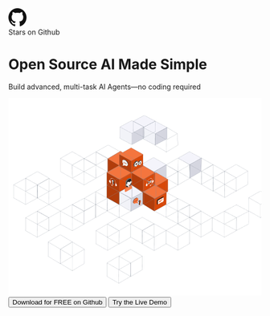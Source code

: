 <!-- Hero Frame -->

<div class="relative overflow-hidden py-20">
    <!-- Hero Text & Tagline (at the top, above cubes) -->
    <div class="text-center px-4 mb-8">
        <div class="w-48 px-6 py-1.5 bg-orange-400/10 rounded-2xl shadow-[0px_5px_20px_-2px_rgba(0,0,0,0.07)] outline outline-1 outline-offset-[-1px] outline-stone-300 inline-flex justify-center items-start gap-2.5">
            <div class="flex justify-center items-center gap-2">
                <div class="w-4 h-4 relative">
                    <div class="w-4 h-4 left-0 top-0 absolute">
                        <img src="/assets/home/github.svg" />
                    </div>
                </div>
                <div class="justify-start text-neutral-900 text-base font-semibold font-['Nunito_Sans'] underline leading-snug">
                    Stars on Github
                </div>
            </div>
        </div>
        <!-- Hero Text -->    
        <h1 class="text-4xl sm:text-5xl md:text-6xl lg:text-7xl text-black1 mb-4 mt-6">
            <span class="font-medium">Open Source AI</span>
            <span class="font-extrabold">Made Simple</span>
        </h1>
        <!-- Tagline -->
        <p class="text-lg sm:text-xl md:text-2xl lg:text-3xl">
            Build advanced, multi-task AI Agents—no coding required
        </p>  
    </div>

  <!-- Cubes Image & Buttons Container -->
  <div class="relative flex justify-center">
    <!-- Cubes image -->
    <img 
      src="/assets/home/cubes.png" 
      alt="Cubes Illustration" 
      class="max-w-full h-auto"
    />
    <!-- Buttons positioned at the top of cubes -->
    <div class="absolute top-0 flex justify-center gap-2 sm:gap-4 mt-2 sm:mt-8 z-10 w-full px-2">
        <button class="bg-black text-white px-3 py-2 sm:px-6 sm:py-3 text-sm sm:text-base rounded-full whitespace-nowrap">
            Download for FREE on Github
        </button>
        <button class="border border-black text-black bg-white px-3 py-2 sm:px-6 sm:py-3 text-sm sm:text-base rounded-full whitespace-nowrap">
            Try the Live Demo
        </button>
    </div>  
  </div>
</div>
<!--
<div>
OLD
</div>

<div class="w-[1512px] h-[830px] relative bg-Background-Background-Primary01">
    <div class="w-[1546.27px] h-[732.04px] left-[-36px] top-0 absolute bg-neutral-200"></div>
    <div class="w-[929px] h-[744px] left-[292px] top-[-34px] absolute bg-[radial-gradient(ellipse_65.13%_46.69%_at_53.31%_100.00%,_white_0%,_rgba(255,_255,_255,_0)_100%)]"></div>
    <div class="w-[1512px] h-60 left-[1512px] top-[233px] absolute origin-top-left rotate-180 bg-gradient-to-l from-white to-white/0"></div>
    <div class="w-[733px] h-96 left-0 top-[341px] absolute bg-gradient-to-l from-white to-white/0"></div>
    <div class="w-[779px] h-96 left-[733px] top-[341px] absolute bg-gradient-to-l from-white to-white/0"></div>
    <div class="w-[1037px] h-[472px] left-[227px] top-[250px] absolute bg-gradient-to-l from-white to-white/0"></div>
    <div class="w-[1000px] h-[562px] left-[206px] top-[447px] absolute opacity-40 overflow-hidden">
        <div class="w-[1000px] h-[562px] left-0 top-0 absolute outline outline-1 outline-offset-[-0.50px] outline-zinc-300"></div>
    </div>
    <div class="w-[827px] h-[647px] left-[306px] top-[358px] absolute overflow-hidden">
        <div class="w-[845px] h-[550px] left-[17px] top-[57px] absolute outline outline-[0.40px] outline-offset-[-0.20px] outline-zinc-400"><img src="/assets/home/cubes.png" /></div>
        <div class="w-44 h-36 left-[329px] top-[202px] absolute bg-orange-700"></div>
    </div>
    <div class="left-[204.50px] top-[192px] absolute inline-flex flex-col justify-start items-center gap-12">
        <div class="flex flex-col justify-start items-start gap-5">
            <div class="self-stretch text-center justify-center"><span class="text-Text-Text-Primary-Black01 text-7xl font-bold font-['Nunito_Sans'] leading-[94px]">Open Source AI </span><span class="text-neutral-900 text-7xl font-black font-['Nunito_Sans'] leading-[94px]">Made Simple</span></div>
            <div class="self-stretch text-center justify-start text-Text-Text-Primary-Black01 text-3xl font-semibold font-['Nunito_Sans'] leading-9">Build advanced, multi-task AI Agents—no coding required</div>
        </div>
        <div class="shadow-[0px_5px_20px_-2px_rgba(0,0,0,0.07)] inline-flex justify-start items-center gap-3">
            <div class="w-72 h-14 flex justify-start items-center gap-7">
                <div class="w-72 h-14 px-12 py-3 bg-black rounded-3xl outline outline-1 outline-offset-[-1px] outline-black flex justify-center items-center gap-2.5">
                    <div class="text-center justify-start"><span class="text-Text-Text-Invert01 text-base font-bold font-['Nunito_Sans'] leading-normal tracking-wide">Download for FREE on Github</span><span class="text-Text-Text-Invert01 text-base font-bold font-['Nunito_Sans'] uppercase leading-normal tracking-wide"> </span></div>
                </div>
            </div>
            <div class="w-52 self-stretch bg-white rounded-3xl outline outline-1 outline-offset-[-1px] outline-white flex justify-start items-center gap-7">
                <div class="flex-1 self-stretch relative rounded-3xl outline outline-2 outline-offset-[-2px] outline-black">
                    <div class="w-48 left-[9px] top-[18px] absolute text-center justify-start text-black text-base font-bold font-['Nunito_Sans'] leading-normal tracking-wide">Try the Live Demo</div>
                </div>
            </div>
        </div>
    </div>
    <div class="w-48 px-6 py-1.5 left-[660px] top-[128px] absolute bg-orange-400/10 rounded-2xl shadow-[0px_5px_20px_-2px_rgba(0,0,0,0.07)] outline outline-1 outline-offset-[-1px] outline-stone-300 inline-flex justify-center items-start gap-2.5">
        <div class="flex justify-center items-center gap-2">
            <div class="w-4 h-4 relative">
                <div class="w-4 h-4 left-0 top-0 absolute bg-neutral-900"></div>
            </div>
            <div class="justify-start text-neutral-900 text-base font-semibold font-['Nunito_Sans'] underline leading-snug">Stars on Github</div>
        </div>
    </div>
</div> -->
